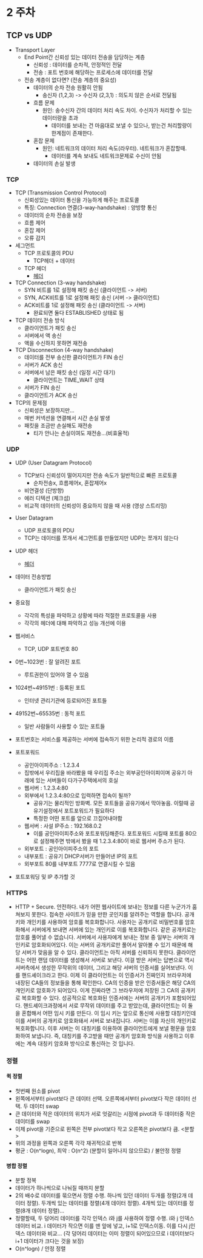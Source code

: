 # 2 주차

## TCP vs UDP

- Transport Layer
    - End Point간 신뢰성 있는 데이터 전송을 담당하는 계층
        - 신뢰성 : 데이터를 순차적, 안정적인 전달
        - 전송 : 포트 번호에 해당하는 프로세스에 데이터를 전달
    - 전송 계층이 없다면? (전송 계층의 중요성)
        - 데이터의 순차 전송 원활히 안됨
            - 송신자 (1,2,3) -> 수신자 (2,3,1) : 의도치 않은 순서로 전달됨
        - 흐름 문제
            - 원인: 송수신자 간의 데이터 처리 속도 차이. 수신자가 처리할 수 있는 데이터량을 초과
                - 데이터를 보내는 건 마음대로 보낼 수 있으나, 받는건 처리할량이 한계점이 존재한다.
        - 혼잡 문제
            - 원인: 네트워크의 데이터 처리 속도(라우터). 네트워크가 혼잡할때.
                - 데이터를 계속 보내도 네트워크문제로 수신이 안됨
        - 데이터의 손실 발생
### TCP
- TCP (Transmission Control Protocol)
    - 신뢰성있는 데이터 통신을 가능하게 해주는 프로토콜
    - 특징: Connection 연결(3-way-handshake) : 양방향 통신
    - 데이터의 순차 전송을 보장
    - 흐름 제어
    - 혼잡 제어
    - 오류 감지
- 세그먼트
    - TCP 프로토콜의 PDU
        - TCP헤더 + 데이터
    - TCP 헤더
        - [헤더](https://www.google.com/search?q=tcp+%ED%97%A4%EB%8D%94&rlz=1C5CHFA_enKR943KR944&sxsrf=ALeKk001bFuUiodlRC28E5WGR9umpmf9tg:1616345411927&source=lnms&tbm=isch&sa=X&ved=2ahUKEwjJwPLw68HvAhWWHHAKHbB0CLkQ_AUoAXoECAEQAw&biw=1440&bih=789#imgrc=l5krlQEyPRCBLM)
- TCP Connection (3-way handshake)
    - SYN 비트를 1로 설정해 패킷 송신 (클라이언트 -> 서버)
    - SYN, ACK비트를 1로 설정해 패킷 송신 (서버 -> 클라이언트)
    - ACK비트를 1로 설정해 패킷 송신 (클라이언트 -> 서버)
        - 완료되면 둘다 ESTABLISHED 상태로 됨
- TCP 데이터 전송 방식
    - 클라이언트가 패킷 송신
    - 서버에서 액 송신
    - 액을 수신하지 못하면 재전송
- TCP Disconnection (4-way handshake)
    - 데이터를 전부 송신한 클라이언트가 FIN 송신
    - 서버가 ACK 송신
    - 서버에서 남은 패킷 송신 (일정 시간 대기)
        - 클라이언트는 TIME_WAIT 상태
    - 서버가 FIN 송신
    - 클라이언트가 ACK 송신
- TCP의 문제점
    - 신뢰성은 보장하지만...
    - 매번 커넥션을 연결해서 시간 손실 발생
    - 패킷을 조금만 손실해도 재전송
        - 티가 안나는 손실이여도 재전송...(비효율적)
### UDP
- UDP (User Datagram Protocol)
    - TCP보다 신뢰성이 떨어지지만 전송 속도가 일반적으로 빠른 프로토콜
        - 순차전송x, 흐름제어x, 혼잡제어x
    - 비연결성 (단방향) 
    - 에러 디텍션 (체크섬)
    - 비교적 데이터의 신뢰성이 중요하지 않을 때 사용 (영상 스트리밍)
- User Datagram
    - UDP 프로토콜의 PDU
    - TCP는 데이터를 쪼개서 세그먼트를 만들었지만 UDP는 쪼개지 않는다
- UDP 헤더
    - [헤더](https://www.google.com/search?q=udp+%ED%97%A4%EB%8D%94&tbm=isch&ved=2ahUKEwjsyunx68HvAhUBNaYKHTPQAz0Q2-cCegQIABAA&oq=udp+%ED%97%A4%EB%8D%94&gs_lcp=CgNpbWcQAzICCAAyBAgAEBgyBAgAEBg6CAgAEAcQBRAeUIqHAljLoAJgoaICaARwAHgAgAHRAYgBsAqSAQUwLjkuMZgBAKABAaoBC2d3cy13aXotaW1nwAEB&sclient=img&ei=RXlXYKyUNYHqmAWzoI_oAw&bih=789&biw=1440&rlz=1C5CHFA_enKR943KR944#imgrc=4uDzXVSY-Zu9vM)
- 데이터 전송방법
    - 클라이언트가 패킷 송신
- 중요점
    - 각각의 특성을 파악하고 상황에 따라 적절한 프로토콜을 사용
    - 각각의 헤더에 대해 파악하고 성능 개선에 이용
- 웹서비스
    - TCP, UDP 포트번호 80
- 0번~1023번 : 잘 알려진 포트
    - 루트권한이 있어야 열 수 있음
- 1024번~49151번 : 등록된 포트
    - 인터넷 관리기관에 등로되어진 포트들
- 49152번~65535번 : 동적 포트
    - 일반 사람들이 사용할 수 있는 포트들
- 포트번호는 서비스를 제공하는 서버에 접속하기 위한 논리적 경로의 이름
- 포트포워드
    - 공인아이피주소 : 1.2.3.4
    - 집밖에서 우리집을 바라봤을 때 우리집 주소는 외부공인아이피이며 공유기 아래에 있는 서버들이 다가구주택에서의 호실
    - 웹서버 : 1.2.3.4:80
    - 외부에서 1.2.3.4:80으로 입력하면 접속이 될까?
        - 공유기는 물리적인 방화벽. 모든 포트들을 공유기에서 막아놓음. 이럴때 공유기설정에서 포트포워드가 필요하다
        - 특정한 어떤 포트를 앞으로 끄집어내야함
    - 웹서버 : 사설 IP주소 : 192.168.0.2
        - 이를 공인아이피주소와 포트포워딩해준다. 포트포워드 시킬때 포트를 80으로 설정해주면 밖에서 봤을 때 1.2.3.4:80이 바로 웹서버 주소가 된다.
    - 외부포트 : 공인아이피주소의 포트
    - 내부포트 : 공유기 DHCP서버가 만들어낸 IP의 포트
    - 외부포트 80를 내부포트 7777로 연결시킬 수 있음

- 포트포워딩 및 IP 추가할 것

### HTTPS
- HTTP + Secure. 안전하다. 내가 어떤 웹사이트에 보내는 정보를 다른 누군가가 훔쳐보지 못한다. 접속한 사이트가 믿을 만한 곳인지를 알려주는 역할을 합니다. 공개키와 개인키를 사용하여 암호를 복호화합니다. 사용자는 공개키로 비밀번호를 암호화해서 서버에게 보내면 서버에 있는 개인키로 이를 복호화합니다. 같은 공개키로는 암호를 풀어낼 수 없습니다. 서버에서 사용자에게 보내는 정보 중 일부는 서버의 개인키로 암호화되어있다. 이는 서버의 공개키로만 풀어서 알아볼 수 있기 때문에 해당 서버가 맞음을 알 수 있다. 클라이언트는 아직 서버를 신뢰하지 못한다. 클라이언트는 어떤 랜덤 데이터를 생성해서 서버로 보낸다. 이걸 받은 서버는 답변으로 역시 서버측에서 생성한 무작위의 데이터, 그리고 해당 서버의 인증서를 실어보낸다. 이를 핸드셰이크라고 한다. 이제 이 클라이언트는 이 인증서가 진짜인지 브라우저에 내장된 CA들의 정보들을 통해 확인한다. CA의 인증을 받은 인증서들은 해당 CA의 개인키로 암호화가 되어있다. 이게 진짜라면 그 브라우저에 저장된 그 CA의 공개키로 복호화할 수 있다. 성공적으로 복호화된 인증서에는 서버의 공개키가 포함되어있다. 핸드셰이크과정에서 서로 무작위 데이터를 주고 받았는데, 클라이언트는 이 둘을 혼합해서 어떤 임시 키를 만든다. 이 임시 키는 앞으로 통신에 사용할 대칭키인데 이를 서버의 공개키로 암호화돼서 서버로 보내집니다. 서버는 이를 자신의 개인키로 복호화합니다. 이후 서버는 이 대칭키를 이용하여 클라이언트에게 보낼 평문을 암호화하여 보냅니다. 즉, 대칭키를 주고받을 때만 공개키 암호화 방식을 사용하고 이후에는 계속 대칭키 암호화 방식으로 통신하는 것 입니다.

### 정렬
#### 퀵 정렬
- 첫번째 원소를 pivot
- 왼쪽에서부터 pivot보다 큰 데이터 선택. 오른쪽에서부터 pivot보다 작은 데이터 선택. 두 데이터 swap
- 큰 데이터와 작은 데이터의 위치가 서로 엇갈리는 시점에 pivot과 두 데이터중 작은 데이터를 swap
- 이제 pivot을 기준으로 왼쪽은 전부 pivot보다 작고 오른쪽은 pivot보다 큼. <분할>
- 위의 과정을 왼쪽과 오른쪽 각각 재귀적으로 반복
- 평균 : O(n^logn), 최악 : O(n^2) (분할이 일어나지 않으므로) / 불안정 정렬

#### 병합 정렬
- 분할 정복
- 데이터가 하나씩으로 나눠질 때까지 분할
- 2의 배수로 데이터를 묶으면서 정렬 수행. 하나씩 있던 데이터 두개를 정렬(2개 데이터 정렬). 두개씩 있는 데이터를 정렬(4개 데이터 정렬). 4개씩 있는 데이터를 정렬(8개 데이터 정렬)...
- 정렬할때, 두 덩어리 데이터를 각각 인덱스 i와 j를 사용하여 정렬 수행. i와 j 인덱스 데이터 비교. i 데이터가 작으면 이를 맨 앞에 넣고, i+1로 인덱스이동. 이를 다시 j인덱스 데이터와 비교... (각 덩어리 데이터는 이미 정렬이 되어있으므로 i 데이터보다 i+1 데이터가 크다는 것을 보장)
- O(n^logn) / 안정 정렬